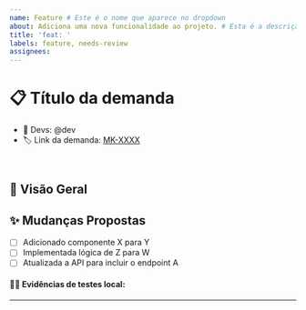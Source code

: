 ```yaml
---
name: Feature # Este é o nome que aparece no dropdown
about: Adiciona uma nova funcionalidade ao projeto. # Esta é a descrição que aparece no dropdown
title: 'feat: '
labels: feature, needs-review
assignees:
---
```


# **📋 Título da demanda**

- :zombie: Devs: @dev
- :label: Link da demanda: [MK-XXXX](https://mercafacil.atlassian.net/browse/MK-XXXX)

<br />

## 🚀 **Visão Geral**

## ✨ **Mudanças Propostas**

- [ ] Adicionado componente X para Y
- [ ] Implementada lógica de Z para W
- [ ] Atualizada a API para incluir o endpoint A

#### **🧑‍🔧 Evidências de testes local:**
---